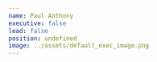 ```yaml
---
name: Paul Anthony
executive: false
lead: false
position: undefined
image: ../assets/default_exec_image.png
---
```


